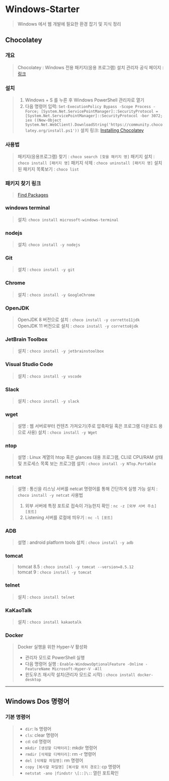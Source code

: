 # Windows-Starter
> Windows 에서 웹 개발에 필요한 환경 잡기 및 지식 정리

## Chocolatey
### 개요
> Chocolatey : Windows 전용 패키지(응용 프로그램) 설치 관리자
> 공식 페이지 : [링크](https://chocolatey.org)

### 설치
> 1. Windows + S 를 누른 후 Windows PowerShell 관리자로 열기   
> 2. 다음 명령어 입력: `Set-ExecutionPolicy Bypass -Scope Process -Force; [System.Net.ServicePointManager]::SecurityProtocol = [System.Net.ServicePointManager]::SecurityProtocol -bor 3072; iex ((New-Object System.Net.WebClient).DownloadString('https://community.chocolatey.org/install.ps1'))`
> 설치 링크: [Installing Chocolatey](https://chocolatey.org/install#install-with-cmdexe)

### 사용법
> 패키지(응용프로그램) 찾기 : `choco search [찾을 패키지 명]`
> 패키지 설치 : `choco install [패키지 명]`
> 패키지 삭제 : `choco uninstall [패키지 명]`
> 설치된 패키지 목록보기 : `choco list`

### 패키지 찾기 링크
> [Find Packages](https://community.chocolatey.org/packages)

### windows terminal
> 설치: `choco install microsoft-windows-terminal`

### nodejs
> 설치: `choco install -y nodejs`

### Git
> 설치 : `choco install -y git`

### Chrome
> 설치 : `choco install -y GoogleChrome`

### OpenJDK
> OpenJDK 8 버전으로 설치 : `choco install -y corretto11jdk`  
> OpenJDK 11 버전으로 설치 : `choco install -y corretto8jdk`  

### JetBrain Toolbox
> 설치 : `choco install -y jetbrainstoolbox`

### Visual Studio Code
> 설치 : `choco install -y vscode`

### Slack
> 설치 : `choco install -y slack`

### wget
> 설명 : 웹 서버로부터 컨텐츠 가져오기(주로 압축파일 혹은 프로그램 다운로드 용으로 사용)
> 설치 : `choco install -y Wget`

### ntop
> 설명 : Linux 계열의 htop 혹은 glances 대용 프로그램, CLI로 CPU/RAM 상태 및 프로세스 목록 보는 프로그램
> 설치 : `choco install -y NTop.Portable`

### netcat 
> 설명 : 통신을 리스닝 서버를 netcat 명령어를 통해 간단하게 실행 가능
> 설치 : `choco install -y netcat`
> 사용법  
> 1. 외부 서버에 특정 포트로 접속이 가능한지 확인 : `nc -z [외부 서버 주소] [포트]`
> 2. Listening 서버를 로컬에 띄우기 : `nc -l [포트]`

### ADB
> 설명 : android platform tools
> 설치 : `choco install -y adb`

### tomcat
> tomcat 8.5 : `choco install -y tomcat --version=8.5.12`  
> tomcat 9 : `choco install -y tomcat`  

### telnet
> 설치 : `choco install telnet`

### KaKaoTalk
> 설치 : `choco install kakaotalk`

### Docker
> Docker 실행을 위한 Hyper-V 활성화 
> * 관리자 모드로 PowerShell 실행
> * 다음 명령어 실행 : `Enable-WindowsOptionalFeature -Online -FeatureName Microsoft-Hyper-V -All`
> * 윈도우즈 재시작
> 설치(관리자 모드로 시작) : `choco install docker-desktop`

---

## Windows Dos 명령어 
### 기본 명령어
> * `dir`: ls 명령어  
> * `cls`: clear 명령어  
> * `cd`: cd 명령어  
> * `mkdir [생성할 디렉터리]`: mkdir 명령어  
> * `rmdir [삭제할 디렉터리]`: rm -r 명령어  
> * `del [삭제할 파일명]`: rm 명령어
> * `copy [복사할 파일명] [복사할 위치 경로]`: cp 명령어  
> * `netstat -ano |findstr \[::]\:`: 열린 포트확인 
